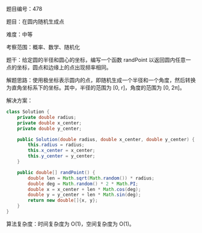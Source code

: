 题目编号：478

题目：在圆内随机生成点

难度：中等

考察范围：概率、数学、随机化

题干：给定圆的半径和圆心的坐标，编写一个函数 randPoint 以返回圆内任意一点的坐标，圆点和边缘上的点出现频率相同。

解题思路：使用极坐标表示圆内的点，即随机生成一个半径和一个角度，然后转换为直角坐标系下的坐标。其中，半径的范围为 [0, r]，角度的范围为 [0, 2π]。

解决方案：

```java
class Solution {
    private double radius;
    private double x_center;
    private double y_center;

    public Solution(double radius, double x_center, double y_center) {
        this.radius = radius;
        this.x_center = x_center;
        this.y_center = y_center;
    }

    public double[] randPoint() {
        double len = Math.sqrt(Math.random()) * radius;
        double deg = Math.random() * 2 * Math.PI;
        double x = x_center + len * Math.cos(deg);
        double y = y_center + len * Math.sin(deg);
        return new double[]{x, y};
    }
}
```

算法复杂度：时间复杂度为 O(1)，空间复杂度为 O(1)。